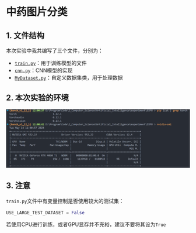 # 中药图片分类

## 1. 文件结构

本次实验中我共编写了三个文件，分别为：

- [`train.py`](./train.py)：用于训练模型的文件
- [`cnn.py`](./cnn.py)：CNN模型的实现
- [`MyDataset.py`](./MyDataset.py)：自定义数据集类，用于处理数据

## 2. 本次实验的环境

![env](../img/env.png)

## 3. 注意

`train.py`文件中有变量控制是否使用较大的测试集：

```py
USE_LARGE_TEST_DATASET = False 
```

若使用CPU进行训练，或者GPU显存并不充裕，建议不要将其设为`True`

